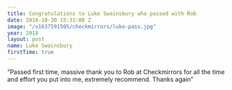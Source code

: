 ```yaml
---
title: Congratulations to Luke Swainsbury who passed with Rob
date: 2018-10-30 15:31:00 Z
image: "/v1637591505/checkmirrors/luke-pass.jpg"
year: 2018
layout: post
name: Luke Swainsbury
firstTime: true
---
```


“Passed first time, massive thank you to Rob at Checkmirrors for all the time and effort you put into me, extremely recommend.
Thanks again”

